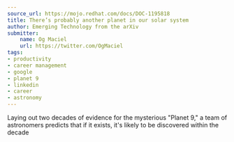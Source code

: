 ```yaml
---
source_url: https://mojo.redhat.com/docs/DOC-1195818
title: There’s probably another planet in our solar system
author: Emerging Technology from the arXiv
submitter:
    name: Og Maciel
    url: https://twitter.com/OgMaciel
tags:
- productivity
- career management
- google
- planet 9
- linkedin
- career
- astronomy
---
```


Laying out two decades of evidence for the mysterious "Planet 9," a team of astronomers predicts that if it exists, it's likely to be discovered within the decade
